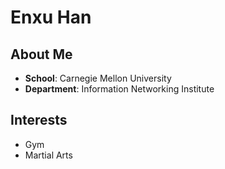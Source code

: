 # Enxu Han

## About Me
- **School**: Carnegie Mellon University
- **Department**: Information Networking Institute

## Interests
- Gym
- Martial Arts
